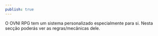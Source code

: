 ```yaml
---
publish: true
---
```

O OVNI RPG tem um sistema personalizado especialmente para si. Nesta secção poderás ver as regras/mecânicas dele.